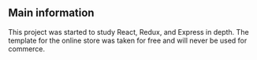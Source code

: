 ## Main information

This project was started to study React, Redux, and Express in depth. 
The template for the online store was taken for free and will never be used for commerce. 

